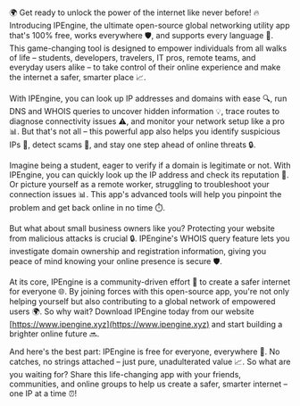🌍 Get ready to unlock the power of the internet like never before! 🔥 Introducing IPEngine, the ultimate open-source global networking utility app that's 100% free, works everywhere 🛡️, and supports every language 💬. This game-changing tool is designed to empower individuals from all walks of life – students, developers, travelers, IT pros, remote teams, and everyday users alike – to take control of their online experience and make the internet a safer, smarter place 📈.

With IPEngine, you can look up IP addresses and domains with ease 🔍, run DNS and WHOIS queries to uncover hidden information 💡, trace routes to diagnose connectivity issues ⚠️, and monitor your network setup like a pro 📊. But that's not all – this powerful app also helps you identify suspicious IPs 👀, detect scams 🚫, and stay one step ahead of online threats 🔒.

Imagine being a student, eager to verify if a domain is legitimate or not. With IPEngine, you can quickly look up the IP address and check its reputation 💯. Or picture yourself as a remote worker, struggling to troubleshoot your connection issues 📊. This app's advanced tools will help you pinpoint the problem and get back online in no time ⏱️.

But what about small business owners like you? Protecting your website from malicious attacks is crucial 🔒. IPEngine's WHOIS query feature lets you investigate domain ownership and registration information, giving you peace of mind knowing your online presence is secure 🛡️.

At its core, IPEngine is a community-driven effort 💪 to create a safer internet for everyone 🌐. By joining forces with this open-source app, you're not only helping yourself but also contributing to a global network of empowered users 🌍. So why wait? Download IPEngine today from our website [https://www.ipengine.xyz](https://www.ipengine.xyz) and start building a brighter online future 🔜.

And here's the best part: IPEngine is free for everyone, everywhere 💸. No catches, no strings attached – just pure, unadulterated value 📈. So what are you waiting for? Share this life-changing app with your friends, communities, and online groups to help us create a safer, smarter internet – one IP at a time ⏰!